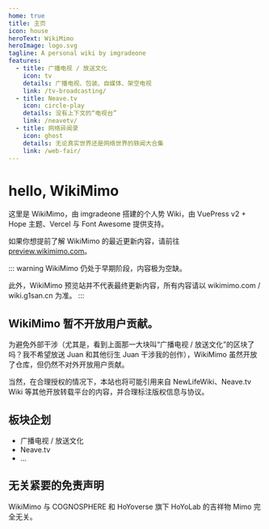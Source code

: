 ```yaml
---
home: true
title: 主页
icon: house
heroText: WikiMimo
heroImage: logo.svg
tagline: A personal wiki by imgradeone
features:
  - title: 广播电视 / 放送文化
    icon: tv
    details: 广播电视、包装、自媒体、架空电视
    link: /tv-broadcasting/
  - title: Neave.tv
    icon: circle-play
    details: 没有上下文的“电视台”
    link: /neavetv/
  - title: 网络异闻录
    icon: ghost
    details: 无论真实世界还是网络世界的轶闻大合集
    link: /web-fair/
---
```


# hello, WikiMimo

这里是 WikiMimo，由 imgradeone 搭建的个人势 Wiki，由 VuePress v2 + Hope 主题、Vercel 与 Font Awesome 提供支持。

如果你想提前了解 WikiMimo 的最近更新内容，请前往 [preview.wikimimo.com](https://preview.wikimimo.com)。

::: warning
WikiMimo 仍处于早期阶段，内容极为空缺。

此外，WikiMimo 预览站并不代表最终更新内容，所有内容请以 wikimimo.com / wiki.g1san.cn 为准。
:::

## WikiMimo 暂不开放用户贡献。
为避免外部干涉（尤其是，看到上面那一大块叫“广播电视 / 放送文化”的区块了吗？我不希望放送 Juan 和其他衍生 Juan 干涉我的创作），WikiMimo 虽然开放了仓库，但仍然不对外开放用户贡献。

当然，在合理授权的情况下，本站也将可能引用来自 NewLifeWiki、Neave.tv Wiki 等其他开放转载平台的内容，并合理标注版权信息与协议。

## 板块企划

- 广播电视 / 放送文化
- Neave.tv
- ...

## 无关紧要的免责声明

WikiMimo 与 COGNOSPHERE 和 HoYoverse 旗下 HoYoLab 的吉祥物 Mimo 完全无关。
